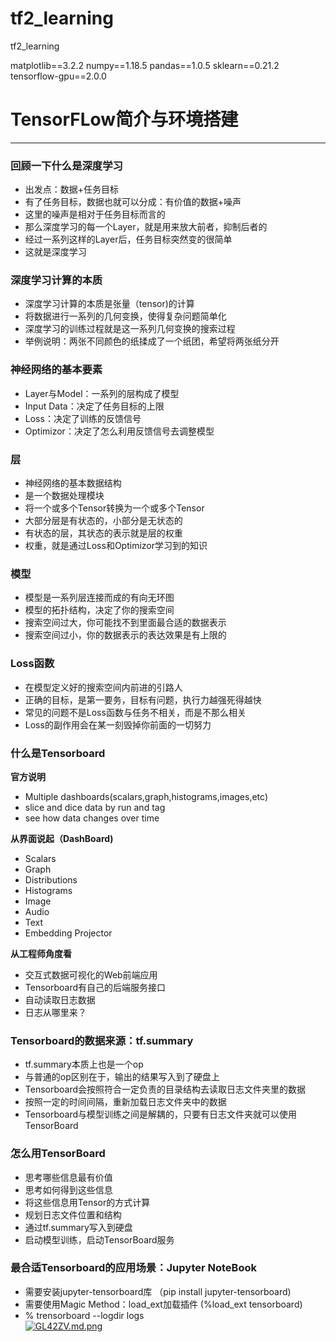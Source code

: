 # tf2_learning
tf2_learning

matplotlib==3.2.2
numpy==1.18.5
pandas==1.0.5
sklearn==0.21.2
tensorflow-gpu==2.0.0


# TensorFLow简介与环境搭建
***
### 回顾一下什么是深度学习
- 出发点：数据+任务目标
- 有了任务目标，数据也就可以分成：有价值的数据+噪声
- 这里的噪声是相对于任务目标而言的
- 那么深度学习的每一个Layer，就是用来放大前者，抑制后者的
- 经过一系列这样的Layer后，任务目标突然变的很简单
- 这就是深度学习
### 深度学习计算的本质
- 深度学习计算的本质是张量（tensor)的计算
- 将数据进行一系列的几何变换，使得复杂问题简单化
- 深度学习的训练过程就是这一系列几何变换的搜索过程
- 举例说明：两张不同颜色的纸揉成了一个纸团，希望将两张纸分开
### 神经网络的基本要素
- Layer与Model：一系列的层构成了模型
- Input Data：决定了任务目标的上限
- Loss：决定了训练的反馈信号
- Optimizor：决定了怎么利用反馈信号去调整模型
### 层
- 神经网络的基本数据结构
- 是一个数据处理模块
- 将一个或多个Tensor转换为一个或多个Tensor
- 大部分层是有状态的，小部分是无状态的
- 有状态的层，其状态的表示就是层的权重
- 权重，就是通过Loss和Optimizor学习到的知识
### 模型
- 模型是一系列层连接而成的有向无环图
- 模型的拓扑结构，决定了你的搜索空间
- 搜索空间过大，你可能找不到里面最合适的数据表示
- 搜索空间过小，你的数据表示的表达效果是有上限的
### Loss函数
- 在模型定义好的搜索空间内前进的引路人
- 正确的目标，是第一要务，目标有问题，执行力越强死得越快
- 常见的问题不是Loss函数与任务不相关，而是不那么相关
- Loss的副作用会在某一刻毁掉你前面的一切努力
### 什么是Tensorboard
**官方说明**
- Multiple dashboards(scalars,graph,histograms,images,etc)
- slice and dice data by run and tag
- see how data changes over time    

**从界面说起（DashBoard)**
- Scalars
- Graph
- Distributions
- Histograms
- Image
- Audio
- Text
- Embedding Projector

**从工程师角度看**  
- 交互式数据可视化的Web前端应用
- Tensorboard有自己的后端服务接口
- 自动读取日志数据
- 日志从哪里来？
### Tensorboard的数据来源：tf.summary
- tf.summary本质上也是一个op
- 与普通的op区别在于，输出的结果写入到了硬盘上
- Tensorboard会按照符合一定负责的目录结构去读取日志文件夹里的数据
- 按照一定的时间间隔，重新加载日志文件夹中的数据
- Tensorboard与模型训练之间是解耦的，只要有日志文件夹就可以使用TensorBoard
### 怎么用TensorBoard
- 思考哪些信息最有价值
- 思考如何得到这些信息
- 将这些信息用Tensor的方式计算
- 规划日志文件位置和结构
- 通过tf.summary写入到硬盘
- 启动模型训练，启动TensorBoard服务
### 最合适Tensorboard的应用场景：Jupyter NoteBook
- 需要安装jupyter-tensorboard库 （pip install jupyter-tensorboard)
- 需要使用Magic Method：load_ext加载插件 (%load_ext tensorboard)
- % trensorboard --logdir logs  
[![GL42ZV.md.png](https://s1.ax1x.com/2020/04/12/GL42ZV.md.png)](https://imgchr.com/i/GL42ZV)
